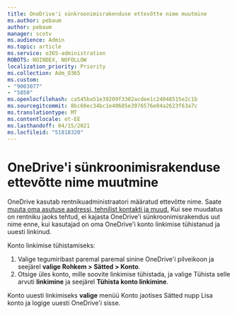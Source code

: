```yaml
---
title: OneDrive'i sünkroonimisrakenduse ettevõtte nime muutmine
ms.author: pebaum
author: pebaum
manager: scotv
ms.audience: Admin
ms.topic: article
ms.service: o365-administration
ROBOTS: NOINDEX, NOFOLLOW
localization_priority: Priority
ms.collection: Adm_O365
ms.custom:
- "9003077"
- "5850"
ms.openlocfilehash: ca545ba51e39209f3302acdee1c24048515e2c1b
ms.sourcegitcommit: 8bc60ec34bc1e40685e3976576e04a2623f63a7c
ms.translationtype: MT
ms.contentlocale: et-EE
ms.lasthandoff: 04/15/2021
ms.locfileid: "51818320"
---
```

# <a name="change-the-organization-name-for-the-onedrive-sync-client"></a>OneDrive'i sünkroonimisrakenduse ettevõtte nime muutmine

OneDrive kasutab rentnikuadministraatori määratud ettevõtte nime.  Saate [muuta oma asutuse aadressi, tehnilist kontakti ja muud.](https://docs.microsoft.com/microsoft-365/admin/manage/change-address-contact-and-more) Kui see muudatus on rentniku jaoks tehtud, ei kajasta OneDrive'i sünkroonimisrakendus uut nime enne, kui kasutajad on oma OneDrive'i konto linkimise tühistanud ja uuesti linkinud.

Konto linkimise tühistamiseks:

1. Valige tegumiribast paremal paremal sinine OneDrive'i pilveikoon ja seejärel  **valige Rohkem > Sätted > Konto**.
2. Otsige üles konto, mille soovite linkimise tühistada, ja valige Tühista selle arvuti  **linkimine** ja seejärel  **Tühista konto linkimine**.

Konto uuesti linkimiseks **valige** menüü Konto  jaotises Sätted nupp Lisa konto ja logige uuesti OneDrive'i sisse.